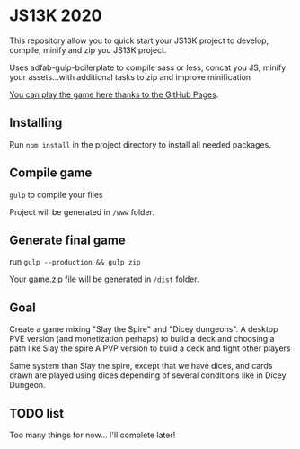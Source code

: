 # JS13K 2020

This repository allow you to quick start your JS13K project to develop, compile, minify and zip you JS13K project.

Uses adfab-gulp-boilerplate to compile sass or less, concat you JS, minify your assets...with additional tasks to zip and improve minification

[You can play the game here thanks to the GitHub Pages](https://jonathan-vallet.github.io/js13k-2020/index.html).

## Installing

Run `npm install` in the project directory to install all needed packages.

## Compile game

`gulp` to compile your files

Project will be generated in `/www` folder.

## Generate final game

run `gulp --production && gulp zip`

Your game.zip file will be generated in `/dist` folder.

## Goal

Create a game mixing "Slay the Spire" and "Dicey dungeons".
A desktop PVE version (and monetization perhaps) to build a deck and choosing a path like Slay the spire
A PVP version to build a deck and fight other players

Same system than Slay the spire, except that we have dices, and cards drawn are played using dices depending of several conditions like in Dicey Dungeon.

## TODO list

Too many things for now... I'll complete later!
